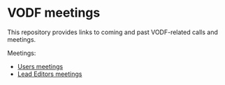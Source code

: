 # VODF meetings

This repository provides links to coming and past VODF-related calls and meetings.

Meetings:
* [Users meetings](user-meetings/README.md)
* [Lead Editors meetings](le-meetings/README.md)
